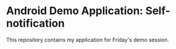 # Android Demo Application: Self-notification
This repository contains my application for Friday's demo session.
